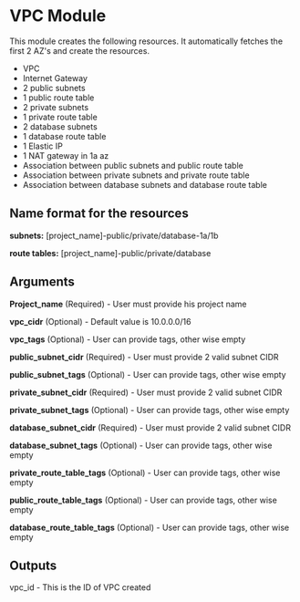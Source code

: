 # VPC Module

This module creates the following resources. It automatically fetches the first 2 AZ's and create the resources.

* VPC
* Internet Gateway
* 2 public subnets
* 1 public route table
* 2 private subnets
* 1 private route table
* 2 database subnets
* 1 database route table
* 1 Elastic IP
* 1 NAT gateway in 1a az
* Association between public subnets and public route table
* Association between private subnets and private route table
* Association between database subnets and database route table

## Name format for the resources

**subnets:** [project_name]-public/private/database-1a/1b

**route tables:** [project_name]-public/private/database

## Arguments

**Project_name** (Required) - User must provide his project name

**vpc_cidr** (Optional) - Default value is 10.0.0.0/16

**vpc_tags** (Optional) - User can provide tags, other wise empty

**public_subnet_cidr** (Required) - User must provide 2 valid subnet CIDR

**public_subnet_tags** (Optional) - User can provide tags, other wise empty

**private_subnet_cidr** (Required) - User must provide 2 valid subnet CIDR

**private_subnet_tags** (Optional) - User can provide tags, other wise empty

**database_subnet_cidr** (Required) - User must provide 2 valid subnet CIDR

**database_subnet_tags** (Optional) - User can provide tags, other wise empty

**private_route_table_tags** (Optional) - User can provide tags, other wise empty

**public_route_table_tags** (Optional) - User can provide tags, other wise empty

**database_route_table_tags** (Optional) - User can provide tags, other wise empty

## Outputs

vpc_id -  This is the ID of VPC created
